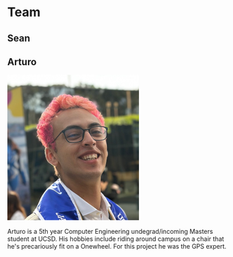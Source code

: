 # Team

## Sean

## Arturo

<img class="img-fluid" src="./assets/Arturo.jpg" alt="img-verification" width="300">

Arturo is a 5th year Computer Engineering undegrad/incoming Masters student at UCSD. His hobbies include riding around campus on a chair that he's precariously fit on a Onewheel. For this project he was the GPS expert. 